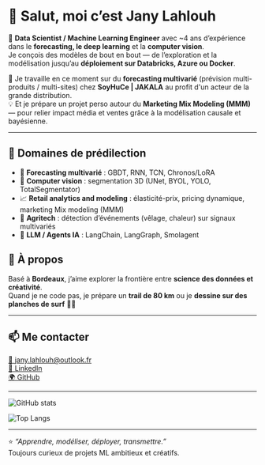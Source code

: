 # 👋 Salut, moi c’est Jany Lahlouh

🎯 **Data Scientist / Machine Learning Engineer** avec ~4 ans d’expérience dans le **forecasting, le deep learning** et la **computer vision**.  
Je conçois des modèles de bout en bout — de l’exploration et la modélisation jusqu’au **déploiement sur Databricks, Azure ou Docker**.

🔭 Je travaille en ce moment sur du **forecasting multivarié** (prévision multi-produits / multi-sites) chez **SoyHuCe | JAKALA** au profit d'un acteur de la grande distribution.  
💡 Et je prépare un projet perso autour du **Marketing Mix Modeling (MMM)** — pour relier impact média et ventes grâce à la modélisation causale et bayésienne.

---

## 🧠 Domaines de prédilection

- 🧩 **Forecasting multivarié** : GBDT, RNN, TCN, Chronos/LoRA  
- 🩻 **Computer vision** : segmentation 3D (UNet, BYOL, YOLO, TotalSegmentator)  
- 📈 **Retail analytics and modeling** : élasticité-prix, pricing dynamique, marketing Mix modeling (MMM)
- 🌾 **Agritech** : détection d’événements (vêlage, chaleur) sur signaux multivariés  
- 🤖 **LLM / Agents IA** : LangChain, LangGraph, Smolagent  


## 🌿 À propos

Basé à **Bordeaux**, j’aime explorer la frontière entre **science des données et créativité**.  
Quand je ne code pas, je prépare un **trail de 80 km** ou je **dessine sur des planches de surf** 🏄‍♂️  

---

## 📫 Me contacter

[📧 jany.lahlouh@outlook.fr](mailto:jany.lahlouh@outlook.fr)  
[💼 LinkedIn](https://www.linkedin.com/in/jany-lahlouh/)  
[🌍 GitHub](https://github.com/janylahlouh)

---

<!-- Stats -->
![GitHub stats](https://github-readme-stats.vercel.app/api?username=janylahlouh&show_icons=true&theme=default&cache_seconds=7200)

<!-- Top languages -->
![Top Langs](https://github-readme-stats.vercel.app/api/top-langs/?username=janylahlouh&layout=compact&cache_seconds=7200)

---

⭐ *“Apprendre, modéliser, déployer, transmettre.”*  
Toujours curieux de projets ML ambitieux et créatifs.
